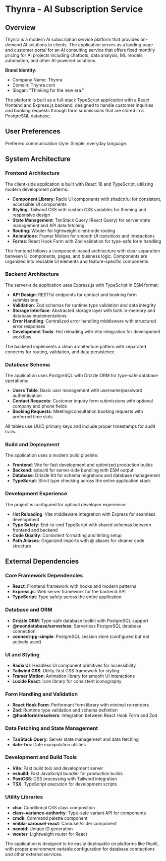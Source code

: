 # Thynra - AI Subscription Service

## Overview

Thynra is a modern AI subscription service platform that provides on-demand AI solutions to clients. The application serves as a landing page and customer portal for an AI consulting service that offers fixed monthly pricing for AI projects including chatbots, data analysis, ML models, automation, and other AI-powered solutions.

**Brand Identity:**
- Company Name: Thynra
- Domain: Thynra.com
- Slogan: "Thinking for the new era."

The platform is built as a full-stack TypeScript application with a React frontend and Express.js backend, designed to handle customer inquiries and booking requests through form submissions that are stored in a PostgreSQL database.

## User Preferences

Preferred communication style: Simple, everyday language.

## System Architecture

### Frontend Architecture
The client-side application is built with React 18 and TypeScript, utilizing modern development patterns:

- **Component Library**: Radix UI components with shadcn/ui for consistent, accessible UI components
- **Styling**: Tailwind CSS with custom CSS variables for theming and responsive design
- **State Management**: TanStack Query (React Query) for server state management and API data fetching
- **Routing**: Wouter for lightweight client-side routing
- **Animations**: Framer Motion for smooth UI transitions and interactions
- **Forms**: React Hook Form with Zod validation for type-safe form handling

The frontend follows a component-based architecture with clear separation between UI components, pages, and business logic. Components are organized into reusable UI elements and feature-specific components.

### Backend Architecture
The server-side application uses Express.js with TypeScript in ESM format:

- **API Design**: RESTful endpoints for contact and booking form submissions
- **Validation**: Zod schemas for runtime type validation and data integrity
- **Storage Interface**: Abstracted storage layer with both in-memory and database implementations
- **Error Handling**: Centralized error handling middleware with structured error responses
- **Development Tools**: Hot reloading with Vite integration for development workflow

The backend implements a clean architecture pattern with separated concerns for routing, validation, and data persistence.

### Database Schema
The application uses PostgreSQL with Drizzle ORM for type-safe database operations:

- **Users Table**: Basic user management with username/password authentication
- **Contact Requests**: Customer inquiry form submissions with optional company and phone fields
- **Booking Requests**: Meeting/consultation booking requests with preferred time slots

All tables use UUID primary keys and include proper timestamps for audit trails.

### Build and Deployment
The application uses a modern build pipeline:

- **Frontend**: Vite for fast development and optimized production builds
- **Backend**: esbuild for server-side bundling with ESM output
- **Database**: Drizzle Kit for schema migrations and database management
- **TypeScript**: Strict type checking across the entire application stack

### Development Experience
The project is configured for optimal developer experience:

- **Hot Reloading**: Vite middleware integration with Express for seamless development
- **Type Safety**: End-to-end TypeScript with shared schemas between frontend and backend
- **Code Quality**: Consistent formatting and linting setup
- **Path Aliases**: Organized imports with @ aliases for cleaner code structure

## External Dependencies

### Core Framework Dependencies
- **React**: Frontend framework with hooks and modern patterns
- **Express.js**: Web server framework for the backend API
- **TypeScript**: Type safety across the entire application

### Database and ORM
- **Drizzle ORM**: Type-safe database toolkit with PostgreSQL support
- **@neondatabase/serverless**: Serverless PostgreSQL database connection
- **connect-pg-simple**: PostgreSQL session store (configured but not actively used)

### UI and Styling
- **Radix UI**: Headless UI component primitives for accessibility
- **Tailwind CSS**: Utility-first CSS framework for styling
- **Framer Motion**: Animation library for smooth UI interactions
- **Lucide React**: Icon library for consistent iconography

### Form Handling and Validation
- **React Hook Form**: Performant form library with minimal re-renders
- **Zod**: Runtime type validation and schema definition
- **@hookform/resolvers**: Integration between React Hook Form and Zod

### Data Fetching and State Management
- **TanStack Query**: Server state management and data fetching
- **date-fns**: Date manipulation utilities

### Development and Build Tools
- **Vite**: Fast build tool and development server
- **esbuild**: Fast JavaScript bundler for production builds
- **PostCSS**: CSS processing with Tailwind integration
- **TSX**: TypeScript execution for development scripts

### Utility Libraries
- **clsx**: Conditional CSS class composition
- **class-variance-authority**: Type-safe variant API for components
- **cmdk**: Command palette component
- **embla-carousel-react**: Carousel/slider component
- **nanoid**: Unique ID generation
- **wouter**: Lightweight router for React

The application is designed to be easily deployable on platforms like Replit, with proper environment variable configuration for database connections and other external services.